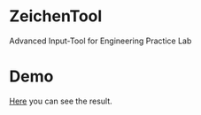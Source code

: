 # ZeichenTool
Advanced Input-Tool for Engineering Practice Lab

# Demo
[Here](https://xi72yow.de/Zeichentool/zeichentool.html) you can see the result.

